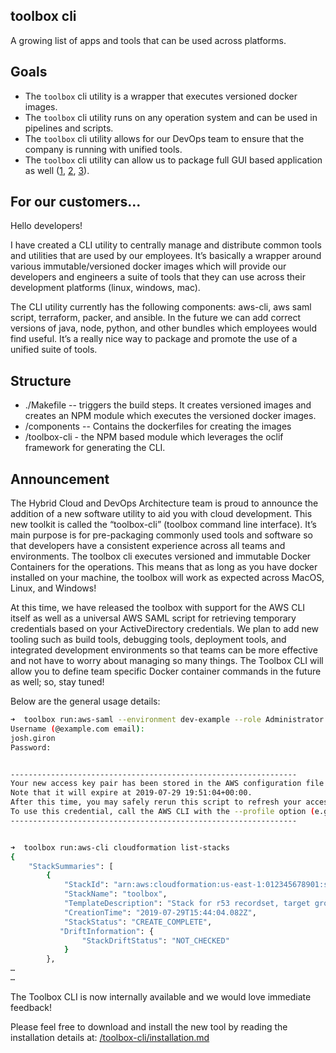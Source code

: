 ## toolbox cli
A growing list of apps and tools that can be used across platforms.

## Goals
* The ```toolbox``` cli utility is a wrapper that executes versioned docker images.
* The ```toolbox``` cli utility runs on any operation system and can be used in pipelines and scripts.
* The ```toolbox``` cli utility allows for our DevOps team to ensure that the company is running with unified tools.
* The ```toolbox``` cli utility can allow us to package full GUI based application as well ([1](https://github.com/fgrehm/docker-eclipse), [2](https://dev.to/darksmile92/run-gui-app-in-linux-docker-container-on-windows-host-4kde), [3](https://www.infoworld.com/article/3329536/microsoft-puts-desktop-apps-in-containers-with-windows-sandbox.html)).

## For our customers...
Hello developers!

I have created a CLI utility to centrally manage and distribute common tools and utilities that are used by our employees.
It’s basically a wrapper around various immutable/versioned docker images which will provide our developers and engineers a suite of tools that they can use across their development platforms (linux, windows, mac).

The CLI utility currently has the following components: aws-cli, aws saml script, terraform, packer, and ansible.
In the future we can add correct versions of java, node, python, and other bundles which employees would find useful. It’s a really nice way to package and promote the use of a unified suite of tools.

## Structure
* ./Makefile -- triggers the build steps. It creates versioned images and creates an NPM module which executes the versioned docker images.
* /components -- Contains the dockerfiles for creating the images
* /toolbox-cli - the NPM based module which leverages the oclif framework for generating the CLI.

## Announcement

The Hybrid Cloud and DevOps Architecture team is proud to announce the addition of a new software utility to aid you with cloud development. This new toolkit is called the “toolbox-cli” (toolbox command line interface). It’s main purpose is for pre-packaging commonly used tools and software so that developers have a consistent experience across all teams and environments. The toolbox cli executes versioned and immutable Docker Containers for the operations. This means that as long as you have docker installed on your machine, the toolbox will work as expected across MacOS, Linux, and Windows!

At this time, we have released the toolbox with support for the AWS CLI itself as well as a universal AWS SAML script for retrieving temporary credentials based on your ActiveDirectory credentials. We plan to add new tooling such as build tools, debugging tools, deployment tools, and integrated development environments so that teams can be more effective and not have to worry about managing so many things. The Toolbox CLI will allow you to define team specific Docker container commands in the future as well; so, stay tuned!

Below are the general usage details:
```bash
➜  toolbox run:aws-saml --environment dev-example --role Administrator --no-ssl-verify
Username (@example.com email):
josh.giron
Password:


----------------------------------------------------------------
Your new access key pair has been stored in the AWS configuration file ~/.aws/credentials under the default profile.
Note that it will expire at 2019-07-29 19:51:04+00:00.
After this time, you may safely rerun this script to refresh your access key pair.
To use this credential, call the AWS CLI with the --profile option (e.g. aws --profile default ec2 describe-instances).
----------------------------------------------------------------


➜  toolbox run:aws-cli cloudformation list-stacks
{
    "StackSummaries": [
        {
            "StackId": "arn:aws:cloudformation:us-east-1:012345678901:stack/toolbox/b152db20-b217-11e9-a3e4-126514929126",
            "StackName": "toolbox",
            "TemplateDescription": "Stack for r53 recordset, target group, listener, ecs service, task def.\n",
            "CreationTime": "2019-07-29T15:44:04.082Z",
            "StackStatus": "CREATE_COMPLETE",
           "DriftInformation": {
                "StackDriftStatus": "NOT_CHECKED"
            }
        },
…
…
```

The Toolbox CLI is now internally available and we would love immediate feedback!

Please feel free to download and install the new tool by reading the installation details at:
[/toolbox-cli/installation.md](installation.md)
